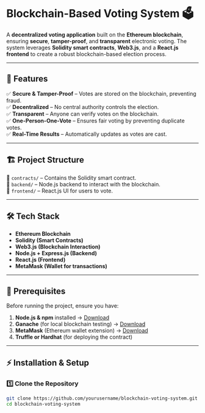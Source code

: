 # Blockchain-Based Voting System 🗳️

A **decentralized voting application** built on the **Ethereum blockchain**, ensuring **secure**, **tamper-proof**, and **transparent** electronic voting. The system leverages **Solidity smart contracts**, **Web3.js**, and a **React.js frontend** to create a robust blockchain-based election process.

---

## 🚀 Features

✅ **Secure & Tamper-Proof** – Votes are stored on the blockchain, preventing fraud.  
✅ **Decentralized** – No central authority controls the election.  
✅ **Transparent** – Anyone can verify votes on the blockchain.  
✅ **One-Person-One-Vote** – Ensures fair voting by preventing duplicate votes.  
✅ **Real-Time Results** – Automatically updates as votes are cast.  

---

## 🏗️ Project Structure

📂 `contracts/` – Contains the Solidity smart contract.  
📂 `backend/` – Node.js backend to interact with the blockchain.  
📂 `frontend/` – React.js UI for users to vote.  

---

## 🛠️ Tech Stack

- **Ethereum Blockchain**
- **Solidity (Smart Contracts)**
- **Web3.js (Blockchain Interaction)**
- **Node.js + Express.js (Backend)**
- **React.js (Frontend)**
- **MetaMask (Wallet for transactions)**

---

## 📌 Prerequisites

Before running the project, ensure you have:

1. **Node.js & npm** installed → [Download](https://nodejs.org/)  
2. **Ganache** (for local blockchain testing) → [Download](https://trufflesuite.com/ganache/)  
3. **MetaMask** (Ethereum wallet extension) → [Download](https://metamask.io/)  
4. **Truffle or Hardhat** (for deploying the contract)  

---

## ⚡ Installation & Setup

### **1️⃣ Clone the Repository**
```bash
git clone https://github.com/yourusername/blockchain-voting-system.git
cd blockchain-voting-system
